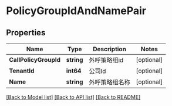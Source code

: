# PolicyGroupIdAndNamePair

## Properties

Name | Type | Description | Notes
------------ | ------------- | ------------- | -------------
**CallPolicyGroupId** | **string** | 外呼策略组id | [optional] 
**TenantId** | **int64** | 公司Id | [optional] 
**Name** | **string** | 外呼策略组名称 | [optional] 

[[Back to Model list]](../README.md#documentation-for-models) [[Back to API list]](../README.md#documentation-for-api-endpoints) [[Back to README]](../README.md)


